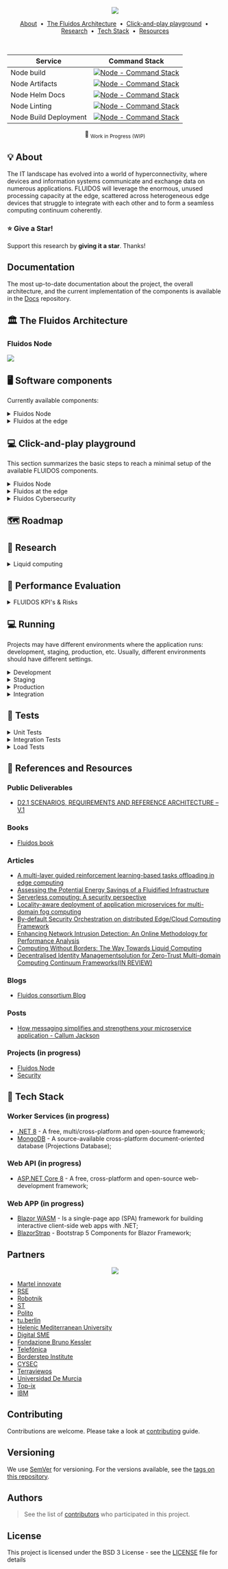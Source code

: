 <div style="text-align:center"><img src=".assets/img/fluidos-banner.png" style="max-width: 60%;"/></div>


<p align="center">
  <a href="#bulb-about">About</a> &nbsp;&bull;&nbsp;
  <a href="#classical_building-the-fluidos-architecture">The Fluidos Architecture</a> &nbsp;&bull;&nbsp;
  <a href="#computer-click-and-play-playground">Click-and-play playground</a> &nbsp;&bull;&nbsp;
  <a href="#mag_right-research">Research</a> &nbsp;&bull;&nbsp;
  <a href="#toolbox-tech-stack">Tech Stack</a> &nbsp;&bull;&nbsp;
  <a href="#book-references-and-resources">Resources</a>
</p>

<br>

<div align="center">

|Service|Command Stack|
|---------------|:----------------------------------------------------------------------------------------------------------------------------------------------------------------------------------------------------------------------------------------:
| Node build      |          [![Node - Command Stack](https://github.com/fluidos-project/node/actions/workflows/build.yaml/badge.svg)](https://github.com/fluidos-project/node/actions/workflows/build.yaml)
| Node Artifacts     |          [![Node - Command Stack](https://github.com/fluidos-project/node/actions/workflows/check_artifacts.yaml/badge.svg)](https://github.com/fluidos-project/node/actions/workflows/check_artifacts.yaml)
| Node Helm Docs     |          [![Node - Command Stack](https://github.com/fluidos-project/node/actions/workflows/check-helm-documentation.yml/badge.svg)](https://github.com/fluidos-project/node/actions/workflows/check-helm-documentation.yml) 
| Node Linting    |          [![Node - Command Stack](https://github.com/fluidos-project/node/actions/workflows/lint.yaml/badge.svg)](https://github.com/fluidos-project/node/actions/workflows/lint.yaml) 
| Node Build Deployment    |          [![Node - Command Stack](https://github.com/fluidos-project/node/actions/workflows/pages/pages-build-deployment/badge.svg)](https://github.com/fluidos-project/node/actions/workflows/pages/pages-build-deployment) 


 :construction: <sub>Work in Progress (WIP)</sub>

</div>

 
## :bulb: About

The IT landscape has evolved into a world of hyperconnectivity, where devices and information systems communicate and exchange data on numerous applications. FLUIDOS will leverage the enormous, unused processing capacity at the edge, scattered across heterogeneous edge devices that struggle to integrate with each other and to form a seamless computing continuum coherently.

### :star: Give a Star! 

Support this research by **giving it a star**. Thanks!

## Documentation

The most up-to-date documentation about the project, the overall architecture, and the current implementation of the components is available in the [Docs](https://github.com/fluidos-project/Docs) repository.

## :classical_building: The Fluidos Architecture

### Fluidos Node
<div><img src=".assets/img/fluidos-node.png" style="max-width: 50%;"/></div>


## :desktop_computer: Software components
Currently available components:

<details>
    <summary> Fluidos Node </summary>

-A component that can consist of either a single device or a set of devices, primarily serving as a representation of a Kubernetes node. It is managed by a singular Kubernetes Control Plane. For additional information, kindly consult the [FLUIDOS node repository](https://github.com/fluidos-project/node)

</details>


<details>
    <summary> Fluidos at the edge</summary>

-FLUIDOS at the edge: a minimal architecture for running the FLUIDOS components at the edge of the network on some STM boards, leveraging KubeEdge.

</details>

## :computer: Click-and-play playground
This section summarizes the basic steps to reach a minimal setup of the available FLUIDOS components.

<details>
    <summary> Fluidos Node </summary>

### Fluidos Node

-Explore the FLUIDOS node with our step-by-step guide to effortlessly set up a FLUIDOS Node testbed using KIND (Kubernetes in Docker), which represents the simplest method to install this software on your local machine. [Begin your journey here.](https://github.com/fluidos-project/node/tree/main/testbed/kind)

</details>

<details>
    <summary> Fluidos at the edge </summary>

### Fluidos at the edge

-A minimal architecture for running the FLUIDOS components at the edge of the network on some STM boards, leveraging KubeEdge.

</details>

<details>
    <summary> Fluidos Cybersecurity </summary>

### Fluidos Cybersecurity

Cybersecurity TODO

</details>


## :world_map: Roadmap

## :mag_right: Research

<details>
    <summary> Liquid computing </summary>

### Liquid computing

Liquid computing is a design approach...

</details>

## :rocket: Performance Evaluation

<details>
    <summary>FLUIDOS KPI's & Risks</summary>

### KPI

-Number of “base” OS supported: >= 4;  
TODO

</details>


## :computer: Running

Projects may have different environments where the application runs: development, staging, production, etc. Usually, different environments should have different settings.

<details>
    <summary>Development</summary>

### Development

// TODO
</details>

<details>
    <summary>Staging</summary>

### Staging

// TODO
</details>

<details>
    <summary>Production</summary>

### Production

// TODO

</details>

<details>
    <summary>Integration</summary>

### SECURITY INTEGRATION
// TODO
### NODE INTEGRATION
// TODO
</details>

## :test_tube: Tests

<details>
    <summary>Unit Tests</summary>

### Unit Tests

To unit-test an event-sourced aggregate, it's to verify that the Aggregate produces the expected event as output given a specific set of input Events and a Command. This involves creating an Aggregate
instance, applying the input events to it, handling the command, and verifying the expected event output.

```csharp
public void UnitTest()
```

</details>

<details>
    <summary>Integration Tests</summary>

### Integration Tests

// TODO

</details>

<details>
    <summary>Load Tests</summary>

### Load Testing (K6)

```bash
docker run --network=internal --name k6 --rm -i grafana/k6 run - <test.js
```

</details>

## :book: References and Resources

### Public Deliverables

- [D2.1 SCENARIOS, REQUIREMENTS AND REFERENCE ARCHITECTURE – V.1](https://www.fluidos.eu/wp-content/uploads/sites/86/2023/08/D2.1_v1.pdf)

### Books

- [Fluidos book](https://www.amazon.com/dp-0321125215/dp/0321125215/ref=mt_other?_encoding=UTF8&me=&qid=1641385448)


### Articles

- [A multi-layer guided reinforcement learning-based tasks offloading in edge computing](https://www.sciencedirect.com/science/article/pii/S1389128622005102)
- [Assessing the Potential Energy Savings of a Fluidified Infrastructure](https://ieeexplore.ieee.org/document/10132024)
- [Serverless computing: A security perspective](https://journalofcloudcomputing.springeropen.com/articles/10.1186/s13677-022-00347-w#citeas)
- [Locality-aware deployment of application microservices for multi-domain fog computing](https://linkinghub.elsevier.com/retrieve/pii/S0140366423000506)
- [By-default Security Orchestration on distributed Edge/Cloud Computing Framework](https://ieeexplore.ieee.org/document/10175478)
- [Enhancing Network Intrusion Detection: An Online Methodology for Performance Analysis](https://ieeexplore.ieee.org/document/10175465)
- [Computing Without Borders: The Way Towards Liquid Computing](https://ieeexplore.ieee.org/document/9984946)
- [Decentralised Identity Managementsolution for Zero-Trust Multi-domain Computing Continuum Frameworks(IN REVIEW)](https://um.es)

### Blogs

- [Fluidos consortium Blog](https://www.fluidos.eu/news-press-release-2/)


### Posts

- [How messaging simplifies and strengthens your microservice application - Callum Jackson](https://developer.ibm.com/articles/how-messaging-simplifies-strengthens-microservice-applications/)

### Projects (in progress)

- [Fluidos Node](https://github.com/fluidos-project/node)
- [Security](https://github.com/fluidos-project/security)

## :toolbox: Tech Stack

### Worker Services (in progress)

- [.NET 8](https://dotnet.microsoft.com/en-us/) - A free, multi/cross-platform and open-source framework;
- [MongoDB](https://www.mongodb.com/docs/drivers/csharp/) - A source-available cross-platform document-oriented database (Projections Database);


### Web API (in progress)

- [ASP.NET Core 8](https://devblogs.microsoft.com/dotnet/asp-net-core-updates-in-net-7-preview-1/) - A free, cross-platform and open-source web-development framework;

### Web APP (in progress)

- [Blazor WASM](https://docs.microsoft.com/en-us/aspnet/core/blazor/?WT.mc_id=dotnet-35129-website&view=aspnetcore-6.0#blazor-webassembly) - Is a single-page app (SPA) framework for building
  interactive client-side web apps with .NET;
- [BlazorStrap](https://blazorstrap.io/V5/) - Bootstrap 5 Components for Blazor Framework;

## Partners

<div style="text-align:center"><img src=".assets/img/partners.png" style="max-width: 60%;"/></div>

- [Martel innovate](https://www.martel-innovate.com/)
- [RSE](https://www.rse-web.it/)
- [Robotnik](https://robotnik.eu/)
- [ST](https://www.st.com/content/st_com/en.html)
- [Polito](https://www.polito.it/)
- [tu.berlin](https://www.tu.berlin/en/)
- [Helenic Mediterranean University](https://hmu.gr/en/home/)
- [Digital SME](https://www.digitalsme.eu/)
- [Fondazione Bruno Kessler](https://www.fbk.eu/en/)
- [Telefónica](https://www.telefonica.com/en/)
- [Borderstep Institute](https://www.borderstep.org/)
- [CYSEC](https://www.cysec.com/)
- [Terraviewos](https://www.terraview.co/)
- [Universidad De Murcia](https://www.um.es/)
- [Top-ix](https://www.top-ix.org/en/)
- [IBM](https://www.ibm.com/)


## Contributing

Contributions are welcome. Please take a look at [contributing](./CONTRIBUTING.md) guide.

## Versioning

We use [SemVer](http://semver.org/) for versioning. For the versions available, see the [tags on this repository](https://github.com/fluidos-project/tags).

## Authors

> See the list of [contributors](https://github.com/fluidos-project/general-activities/contributors) who participated in this project.

## License

This project is licensed under the BSD 3 License - see the [LICENSE](./LICENSE) file for details